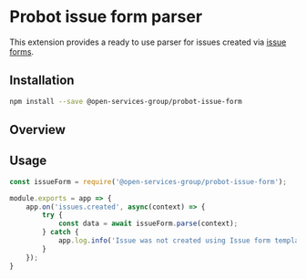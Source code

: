 # Probot issue form parser

This extension provides a ready to use parser for issues created via [issue forms](https://docs.github.com/en/communities/using-templates-to-encourage-useful-issues-and-pull-requests/syntax-for-issue-forms).

## Installation

```bash
npm install --save @open-services-group/probot-issue-form
```

## Overview

## Usage

```js
const issueForm = require('@open-services-group/probot-issue-form');

module.exports = app => {
    app.on('issues.created', async(context) => {
        try {
            const data = await issueForm.parse(context);
        } catch {
            app.log.info('Issue was not created using Issue form template (the YAML ones)')
        }
    });
}
```
